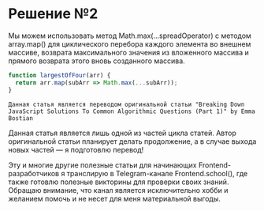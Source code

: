 # Решение №2

Мы можем использовать метод Math.max(...spreadOperator) с методом array.map() для циклического перебора каждого элемента во внешнем массиве, возврата максимального значения из вложенного массива и прямого возврата этого вновь созданного массива.

```js
function largestOfFour(arr) {
  return arr.map(subArr => Math.max(...subArr));
}
```

```
Данная статья является переводом оригинальной статьи "Breaking Down JavaScript Solutions To Common Algorithmic Questions (Part 1)" by Emma Bostian
```

Данная статья является лишь одной из частей цикла статей. Автор оригинальной статьи планирует делать продолжение, а в случае выхода новых частей — я подготовлю перевод!

Эту и многие другие полезные статьи для начинающих Frontend-разработчиков я транслирую в Telegram-канале Frontend.school(), где также готовлю полезные викторины для проверки своих знаний. Обращаю внимание, что канал является исключительно хобби и желанием помочь и не несет для меня материальной выгоды.